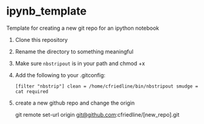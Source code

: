 ipynb_template
==============

Template for creating a new git repo for an ipython notebook

1. Clone this repository 
1. Rename the directory to something meaningful

1. Make sure `nbstripout` is in your path and chmod +x

1. Add the following to your .gitconfig:

    `[filter "nbstrip"]
        clean = /home/cfriedline/bin/nbstripout
        smudge = cat
        required`

1. create a new github repo and change the origin
    
    git remote set-url origin git@github.com:cfriedline/[new_repo].git

